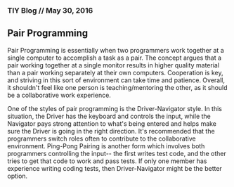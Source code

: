 ### TIY Blog // May 30, 2016

## Pair Programming

Pair Programming is essentially when two programmers work together at a single computer to accomplish a task as a pair. The concept argues that a pair working together at a single monitor results in higher quality material than a pair working separately at their own computers. Cooperation is key, and striving in this sort of environment can take time and patience. Overall, it shouldn't feel like one person is teaching/mentoring the other, as it should be a collaborative work experience.

One of the styles of pair programming is the Driver-Navigator style. In this situation, the Driver has the keyboard and controls the input, while the Navigator pays strong attention to what's being entered and helps make sure the Driver is going in the right direction. It's recommended that the programmers switch roles often to contribute to the collaborative environment. Ping-Pong Pairing is another form which involves both programmers controlling the input-- the first writes test code, and the other tries to get that code to work and pass tests. If only one member has experience writing coding tests, then Driver-Navigator might be the better option.
